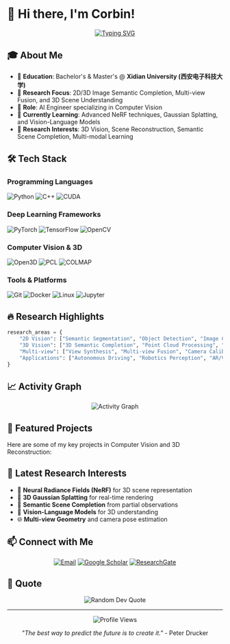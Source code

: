 # 👋 Hi there, I'm Corbin!

<div align="center">
  
[![Typing SVG](https://readme-typing-svg.demolab.com?font=Fira+Code&size=24&duration=3000&pause=1000&color=2E96F7&center=true&vCenter=true&width=600&lines=AI+Engineer+%7C+Computer+Vision+Researcher;2D%2F3D+Image+Analysis+%26+Semantic+Completion;Multi-view+Fusion+%26+3D+Reconstruction;XDU+%7C+西安电子科技大学)](https://git.io/typing-svg)

</div>

## 🎓 About Me

- 🏫 **Education**: Bachelor's & Master's @ **Xidian University (西安电子科技大学)**
- 🔬 **Research Focus**: 2D/3D Image Semantic Completion, Multi-view Fusion, and 3D Scene Understanding
- 💼 **Role**: AI Engineer specializing in Computer Vision
- 🌱 **Currently Learning**: Advanced NeRF techniques, Gaussian Splatting, and Vision-Language Models
- 🎯 **Research Interests**: 3D Vision, Scene Reconstruction, Semantic Scene Completion, Multi-modal Learning

## 🛠️ Tech Stack

### Programming Languages
![Python](https://img.shields.io/badge/Python-3776AB?style=for-the-badge&logo=python&logoColor=white)
![C++](https://img.shields.io/badge/C++-00599C?style=for-the-badge&logo=cplusplus&logoColor=white)
![CUDA](https://img.shields.io/badge/CUDA-76B900?style=for-the-badge&logo=nvidia&logoColor=white)

### Deep Learning Frameworks
![PyTorch](https://img.shields.io/badge/PyTorch-EE4C2C?style=for-the-badge&logo=pytorch&logoColor=white)
![TensorFlow](https://img.shields.io/badge/TensorFlow-FF6F00?style=for-the-badge&logo=tensorflow&logoColor=white)
![OpenCV](https://img.shields.io/badge/OpenCV-5C3EE8?style=for-the-badge&logo=opencv&logoColor=white)

### Computer Vision & 3D
![Open3D](https://img.shields.io/badge/Open3D-47A141?style=for-the-badge&logo=3d&logoColor=white)
![PCL](https://img.shields.io/badge/PCL-0080FF?style=for-the-badge&logo=pointcloud&logoColor=white)
![COLMAP](https://img.shields.io/badge/COLMAP-FF6B6B?style=for-the-badge&logo=camera&logoColor=white)

### Tools & Platforms
![Git](https://img.shields.io/badge/Git-F05032?style=for-the-badge&logo=git&logoColor=white)
![Docker](https://img.shields.io/badge/Docker-2496ED?style=for-the-badge&logo=docker&logoColor=white)
![Linux](https://img.shields.io/badge/Linux-FCC624?style=for-the-badge&logo=linux&logoColor=black)
![Jupyter](https://img.shields.io/badge/Jupyter-F37626?style=for-the-badge&logo=jupyter&logoColor=white)

## 🔥 Research Highlights

```python
research_areas = {
    "2D Vision": ["Semantic Segmentation", "Object Detection", "Image Completion"],
    "3D Vision": ["3D Semantic Completion", "Point Cloud Processing", "3D Reconstruction"],
    "Multi-view": ["View Synthesis", "Multi-view Fusion", "Camera Calibration"],
    "Applications": ["Autonomous Driving", "Robotics Perception", "AR/VR"]
}
```


## 📈 Activity Graph

<div align="center">
  <img src="https://github-readme-activity-graph.vercel.app/graph?username=Corbin-xdu&theme=github-light&hide_border=true&custom_title=Contribution%20Activity%20Graph" alt="Activity Graph"/>
</div>

## 🌟 Featured Projects

Here are some of my key projects in Computer Vision and 3D Reconstruction:

<!-- 你可以添加具体项目 -->
<!-- 
[![Project Name](https://github-readme-stats.vercel.app/api/pin/?username=Corbin-xdu&repo=project-name&theme=default&border_color=2E96F7)](https://github.com/Corbin-xdu/project-name)
-->

## 📝 Latest Research Interests

- 🧠 **Neural Radiance Fields (NeRF)** for 3D scene representation
- 🎨 **3D Gaussian Splatting** for real-time rendering
- 🔮 **Semantic Scene Completion** from partial observations
- 🤖 **Vision-Language Models** for 3D understanding
- 🌐 **Multi-view Geometry** and camera pose estimation

## 📫 Connect with Me

<div align="center">
  
[![Email](https://img.shields.io/badge/Email-D14836?style=for-the-badge&logo=gmail&logoColor=white)](hbkangovo@gmail.com)
[![Google Scholar](https://img.shields.io/badge/Google_Scholar-4285F4?style=for-the-badge&logo=google-scholar&logoColor=white)](https://scholar.google.com/citations?user=yourid)
[![ResearchGate](https://img.shields.io/badge/ResearchGate-00CCBB?style=for-the-badge&logo=researchgate&logoColor=white)](https://www.researchgate.net/profile/yourprofile)

</div>

## 💭 Quote

<div align="center">
  <img src="https://quotes-github-readme.vercel.app/api?type=horizontal&theme=light" alt="Random Dev Quote"/>
</div>

---

<div align="center">
  <img src="https://komarev.com/ghpvc/?username=Corbin-xdu&label=Profile%20Views&color=0e75b6&style=flat" alt="Profile Views" />
  
  *"The best way to predict the future is to create it."* - Peter Drucker
</div>

